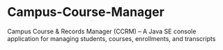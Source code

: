 # Campus-Course-Manager
Campus Course &amp; Records Manager (CCRM) – A Java SE console application for managing students, courses, enrollments, and transcripts

